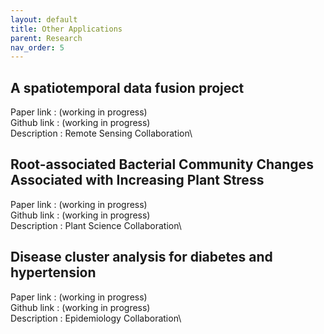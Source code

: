 ```yaml
---
layout: default
title: Other Applications
parent: Research
nav_order: 5
---
```


## A spatiotemporal data fusion project
Paper  link : (working in progress)\
Github link : (working in progress)\
Description : Remote Sensing Collaboration\

## Root-associated Bacterial Community Changes Associated with Increasing Plant Stress
Paper  link : (working in progress)\
Github link : (working in progress)\
Description : Plant Science Collaboration\

## Disease cluster analysis for diabetes and hypertension
Paper  link : (working in progress)\
Github link : (working in progress)\
Description : Epidemiology Collaboration\
